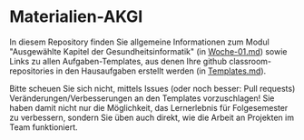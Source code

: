 # Materialien-AKGI

In diesem Repository finden Sie allgemeine Informationen zum Modul "Ausgewählte Kapitel der Gesundheitsinformatik" (in [Woche-01.md](Woche-01.md)) sowie Links zu allen Aufgaben-Templates, aus denen Ihre github classroom-repositories in den Hausaufgaben erstellt werden (in [Templates.md](Templates.md)).

Bitte scheuen Sie sich nicht, mittels Issues (oder noch besser: Pull requests) Veränderungen/Verbesserungen an den Templates vorzuschlagen! Sie haben damit nicht nur die Möglichkeit, das Lernerlebnis für Folgesemester zu verbessern, sondern Sie üben auch direkt, wie die Arbeit an Projekten im Team funktioniert.
